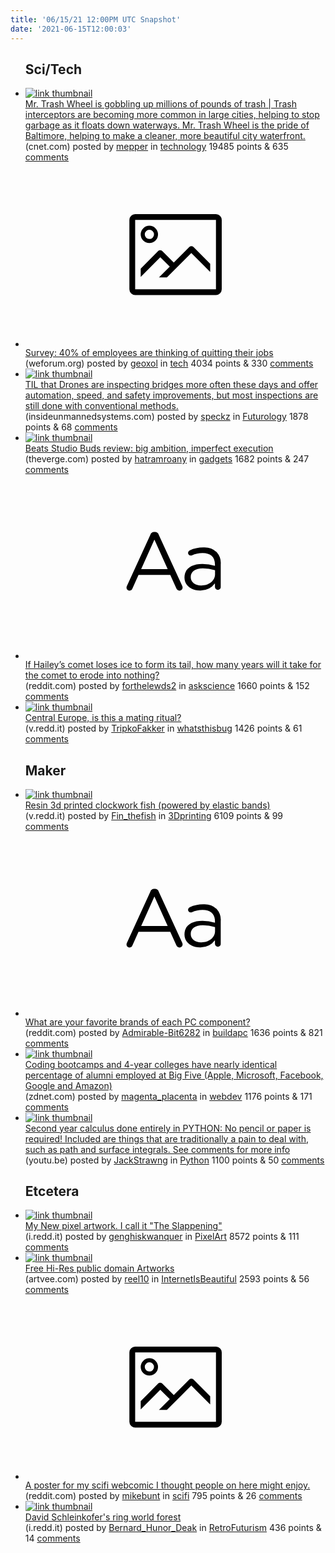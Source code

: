 ```yaml
---
title: '06/15/21 12:00PM UTC Snapshot'
date: '2021-06-15T12:00:03'
---
```

<ul>
<h2>Sci/Tech</h2>

<li><a href='https://www.cnet.com/news/mr-trash-wheel-is-gobbling-up-millions-of-pounds-of-trash/'><img src='https://b.thumbs.redditmedia.com/GHpYsTJ6jFFtqEv4skZe7YCxIhcv9K3sMDGJ1uM0vJQ.jpg' alt='link thumbnail'></a><div><div class='linkTitle'><a href='https://www.cnet.com/news/mr-trash-wheel-is-gobbling-up-millions-of-pounds-of-trash/'>Mr. Trash Wheel is gobbling up millions of pounds of trash | Trash interceptors are becoming more common in large cities, helping to stop garbage as it floats down waterways. Mr. Trash Wheel is the pride of Baltimore, helping to make a cleaner, more beautiful city waterfront.</a></div>(cnet.com) posted by <a href='https://www.reddit.com/user/mepper'>mepper</a> in <a href='https://www.reddit.com/r/technology'>technology</a> 19485 points & 635 <a href='https://www.reddit.com/r/technology/comments/nzsj3m/mr_trash_wheel_is_gobbling_up_millions_of_pounds/'>comments</a></div></li>

<li><a href='https://www.weforum.org/agenda/2021/06/remote-workers-burnout-covid-microsoft-survey/'><svg version='1.1' viewBox='-34 -14 104 64' preserveAspectRatio='xMidYMid meet' xmlns='http://www.w3.org/2000/svg' xmlns:xlink='http://www.w3.org/1999/xlink'>
    <title>link thumbnail</title>
    <path d='M32,4H4A2,2,0,0,0,2,6V30a2,2,0,0,0,2,2H32a2,2,0,0,0,2-2V6A2,2,0,0,0,32,4ZM4,30V6H32V30Z'></path>
    <path d='M8.92,14a3,3,0,1,0-3-3A3,3,0,0,0,8.92,14Zm0-4.6A1.6,1.6,0,1,1,7.33,11,1.6,1.6,0,0,1,8.92,9.41Z'></path>
    <path d='M22.78,15.37l-5.4,5.4-4-4a1,1,0,0,0-1.41,0L5.92,22.9v2.83l6.79-6.79L16,22.18l-3.75,3.75H15l8.45-8.45L30,24V21.18l-5.81-5.81A1,1,0,0,0,22.78,15.37Z'></path>
    </svg></a><div><div class='linkTitle'><a href='https://www.weforum.org/agenda/2021/06/remote-workers-burnout-covid-microsoft-survey/'>Survey: 40% of employees are thinking of quitting their jobs</a></div>(weforum.org) posted by <a href='https://www.reddit.com/user/geoxol'>geoxol</a> in <a href='https://www.reddit.com/r/tech'>tech</a> 4034 points & 330 <a href='https://www.reddit.com/r/tech/comments/nzo8y1/survey_40_of_employees_are_thinking_of_quitting/'>comments</a></div></li>

<li><a href='https://insideunmannedsystems.com/advancing%E2%80%A8-bridge-inspection/'><img src='https://b.thumbs.redditmedia.com/k5a0-5VJcuzrGE4x0T7wBV8Jclz66F9XuQMAh-RyirM.jpg' alt='link thumbnail'></a><div><div class='linkTitle'><a href='https://insideunmannedsystems.com/advancing%E2%80%A8-bridge-inspection/'>TIL that Drones are inspecting bridges more often these days and offer automation, speed, and safety improvements, but most inspections are still done with conventional methods.</a></div>(insideunmannedsystems.com) posted by <a href='https://www.reddit.com/user/speckz'>speckz</a> in <a href='https://www.reddit.com/r/Futurology'>Futurology</a> 1878 points & 68 <a href='https://www.reddit.com/r/Futurology/comments/nznl5n/til_that_drones_are_inspecting_bridges_more_often/'>comments</a></div></li>

<li><a href='https://www.theverge.com/22532970/beats-studio-buds-review'><img src='https://b.thumbs.redditmedia.com/PHImqG7pmNrdktnS1DRJHzqMGUtS1NvzVkRTnKkXajc.jpg' alt='link thumbnail'></a><div><div class='linkTitle'><a href='https://www.theverge.com/22532970/beats-studio-buds-review'>Beats Studio Buds review: big ambition, imperfect execution</a></div>(theverge.com) posted by <a href='https://www.reddit.com/user/hatramroany'>hatramroany</a> in <a href='https://www.reddit.com/r/gadgets'>gadgets</a> 1682 points & 247 <a href='https://www.reddit.com/r/gadgets/comments/nztqs1/beats_studio_buds_review_big_ambition_imperfect/'>comments</a></div></li>

<li><a href='https://www.reddit.com/r/askscience/comments/nzy81l/if_haileys_comet_loses_ice_to_form_its_tail_how/'><svg version='1.1' viewBox='-34 -12 104 64' preserveAspectRatio='xMidYMid slice' xmlns='http://www.w3.org/2000/svg' xmlns:xlink='http://www.w3.org/1999/xlink'>
    <title>text link thumbnail</title>
    <path d='M12.19,8.84a1.45,1.45,0,0,0-1.4-1h-.12a1.46,1.46,0,0,0-1.42,1L1.14,26.56a1.29,1.29,0,0,0-.14.59,1,1,0,0,0,1,1,1.12,1.12,0,0,0,1.08-.77l2.08-4.65h11l2.08,4.59a1.24,1.24,0,0,0,1.12.83,1.08,1.08,0,0,0,1.08-1.08,1.64,1.64,0,0,0-.14-.57ZM6.08,20.71l4.59-10.22,4.6,10.22Z'>
    </path>
    <path d='M32.24,14.78A6.35,6.35,0,0,0,27.6,13.2a11.36,11.36,0,0,0-4.7,1,1,1,0,0,0-.58.89,1,1,0,0,0,.94.92,1.23,1.23,0,0,0,.39-.08,8.87,8.87,0,0,1,3.72-.81c2.7,0,4.28,1.33,4.28,3.92v.5a15.29,15.29,0,0,0-4.42-.61c-3.64,0-6.14,1.61-6.14,4.64v.05c0,2.95,2.7,4.48,5.37,4.48a6.29,6.29,0,0,0,5.19-2.48V26.9a1,1,0,0,0,1,1,1,1,0,0,0,1-1.06V19A5.71,5.71,0,0,0,32.24,14.78Zm-.56,7.7c0,2.28-2.17,3.89-4.81,3.89-1.94,0-3.61-1.06-3.61-2.86v-.06c0-1.8,1.5-3,4.2-3a15.2,15.2,0,0,1,4.22.61Z'>
    </path>
    </svg></a><div><div class='linkTitle'><a href='https://www.reddit.com/r/askscience/comments/nzy81l/if_haileys_comet_loses_ice_to_form_its_tail_how/'>If Hailey’s comet loses ice to form its tail, how many years will it take for the comet to erode into nothing?</a></div>(reddit.com) posted by <a href='https://www.reddit.com/user/forthelewds2'>forthelewds2</a> in <a href='https://www.reddit.com/r/askscience'>askscience</a> 1660 points & 152 <a href='https://www.reddit.com/r/askscience/comments/nzy81l/if_haileys_comet_loses_ice_to_form_its_tail_how/'>comments</a></div></li>

<li><a href='https://v.redd.it/9lq4omiu29571'><img src='https://b.thumbs.redditmedia.com/ej2Xa2oddlRlOKvDcH1mYnFgyHWMNlB5BmAQ32M_nEg.jpg' alt='link thumbnail'></a><div><div class='linkTitle'><a href='https://v.redd.it/9lq4omiu29571'>Central Europe, is this a mating ritual?</a></div>(v.redd.it) posted by <a href='https://www.reddit.com/user/TripkoFakker'>TripkoFakker</a> in <a href='https://www.reddit.com/r/whatsthisbug'>whatsthisbug</a> 1426 points & 61 <a href='https://www.reddit.com/r/whatsthisbug/comments/nzpl5e/central_europe_is_this_a_mating_ritual/'>comments</a></div></li>

<h2>Maker</h2>

<li><a href='https://v.redd.it/xfjg37j5w8571'><img src='https://a.thumbs.redditmedia.com/YJQn9tCVxyehleODjsxxXfD488ztfeyy3z9xGd-ZHJ8.jpg' alt='link thumbnail'></a><div><div class='linkTitle'><a href='https://v.redd.it/xfjg37j5w8571'>Resin 3d printed clockwork fish (powered by elastic bands)</a></div>(v.redd.it) posted by <a href='https://www.reddit.com/user/Fin_thefish'>Fin_thefish</a> in <a href='https://www.reddit.com/r/3Dprinting'>3Dprinting</a> 6109 points & 99 <a href='https://www.reddit.com/r/3Dprinting/comments/nzomvs/resin_3d_printed_clockwork_fish_powered_by/'>comments</a></div></li>

<li><a href='https://www.reddit.com/r/buildapc/comments/nzt4uz/what_are_your_favorite_brands_of_each_pc_component/'><svg version='1.1' viewBox='-34 -12 104 64' preserveAspectRatio='xMidYMid slice' xmlns='http://www.w3.org/2000/svg' xmlns:xlink='http://www.w3.org/1999/xlink'>
    <title>text link thumbnail</title>
    <path d='M12.19,8.84a1.45,1.45,0,0,0-1.4-1h-.12a1.46,1.46,0,0,0-1.42,1L1.14,26.56a1.29,1.29,0,0,0-.14.59,1,1,0,0,0,1,1,1.12,1.12,0,0,0,1.08-.77l2.08-4.65h11l2.08,4.59a1.24,1.24,0,0,0,1.12.83,1.08,1.08,0,0,0,1.08-1.08,1.64,1.64,0,0,0-.14-.57ZM6.08,20.71l4.59-10.22,4.6,10.22Z'>
    </path>
    <path d='M32.24,14.78A6.35,6.35,0,0,0,27.6,13.2a11.36,11.36,0,0,0-4.7,1,1,1,0,0,0-.58.89,1,1,0,0,0,.94.92,1.23,1.23,0,0,0,.39-.08,8.87,8.87,0,0,1,3.72-.81c2.7,0,4.28,1.33,4.28,3.92v.5a15.29,15.29,0,0,0-4.42-.61c-3.64,0-6.14,1.61-6.14,4.64v.05c0,2.95,2.7,4.48,5.37,4.48a6.29,6.29,0,0,0,5.19-2.48V26.9a1,1,0,0,0,1,1,1,1,0,0,0,1-1.06V19A5.71,5.71,0,0,0,32.24,14.78Zm-.56,7.7c0,2.28-2.17,3.89-4.81,3.89-1.94,0-3.61-1.06-3.61-2.86v-.06c0-1.8,1.5-3,4.2-3a15.2,15.2,0,0,1,4.22.61Z'>
    </path>
    </svg></a><div><div class='linkTitle'><a href='https://www.reddit.com/r/buildapc/comments/nzt4uz/what_are_your_favorite_brands_of_each_pc_component/'>What are your favorite brands of each PC component?</a></div>(reddit.com) posted by <a href='https://www.reddit.com/user/Admirable-Bit6282'>Admirable-Bit6282</a> in <a href='https://www.reddit.com/r/buildapc'>buildapc</a> 1636 points & 821 <a href='https://www.reddit.com/r/buildapc/comments/nzt4uz/what_are_your_favorite_brands_of_each_pc_component/'>comments</a></div></li>

<li><a href='https://www.zdnet.com/article/coding-bootcamps-and-4-year-colleges-have-nearly-identical-percentage-of-alumni-employed-at-big-five-report/'><img src='https://a.thumbs.redditmedia.com/OivoZ-TurauqckPs7J6FMH9c6ZFp9FjaV3J5Li0IxL0.jpg' alt='link thumbnail'></a><div><div class='linkTitle'><a href='https://www.zdnet.com/article/coding-bootcamps-and-4-year-colleges-have-nearly-identical-percentage-of-alumni-employed-at-big-five-report/'>Coding bootcamps and 4-year colleges have nearly identical percentage of alumni employed at Big Five (Apple, Microsoft, Facebook, Google and Amazon)</a></div>(zdnet.com) posted by <a href='https://www.reddit.com/user/magenta_placenta'>magenta_placenta</a> in <a href='https://www.reddit.com/r/webdev'>webdev</a> 1176 points & 171 <a href='https://www.reddit.com/r/webdev/comments/nzruax/coding_bootcamps_and_4year_colleges_have_nearly/'>comments</a></div></li>

<li><a href='https://youtu.be/Teb28OFMVFc'><img src='https://a.thumbs.redditmedia.com/qAqk36tecsX8p7_THqOgkjlFxUWh7mwSzUNbtIJglZ4.jpg' alt='link thumbnail'></a><div><div class='linkTitle'><a href='https://youtu.be/Teb28OFMVFc'>Second year calculus done entirely in PYTHON: No pencil or paper is required! Included are things that are traditionally a pain to deal with, such as path and surface integrals. See comments for more info</a></div>(youtu.be) posted by <a href='https://www.reddit.com/user/JackStrawng'>JackStrawng</a> in <a href='https://www.reddit.com/r/Python'>Python</a> 1100 points & 50 <a href='https://www.reddit.com/r/Python/comments/nzlqr6/second_year_calculus_done_entirely_in_python_no/'>comments</a></div></li>

<h2>Etcetera</h2>

<li><a href='https://i.redd.it/e5cxer5r7a571.gif'><img src='https://b.thumbs.redditmedia.com/rP6ndjHobYhklttUVCDpdqD5daaDnMO_CBa6frIVgtw.jpg' alt='link thumbnail'></a><div><div class='linkTitle'><a href='https://i.redd.it/e5cxer5r7a571.gif'>My New pixel artwork. I call it "The Slappening"</a></div>(i.redd.it) posted by <a href='https://www.reddit.com/user/genghiskwanquer'>genghiskwanquer</a> in <a href='https://www.reddit.com/r/PixelArt'>PixelArt</a> 8572 points & 111 <a href='https://www.reddit.com/r/PixelArt/comments/nzund6/my_new_pixel_artwork_i_call_it_the_slappening/'>comments</a></div></li>

<li><a href='http://www.artvee.com'><img src='https://b.thumbs.redditmedia.com/_7xsNsVnvSVRUoIkNtEtxFrtuuRsJ4-tJqyMuBNlZuA.jpg' alt='link thumbnail'></a><div><div class='linkTitle'><a href='http://www.artvee.com'>Free Hi-Res public domain Artworks</a></div>(artvee.com) posted by <a href='https://www.reddit.com/user/reel10'>reel10</a> in <a href='https://www.reddit.com/r/InternetIsBeautiful'>InternetIsBeautiful</a> 2593 points & 56 <a href='https://www.reddit.com/r/InternetIsBeautiful/comments/o05hty/free_hires_public_domain_artworks/'>comments</a></div></li>

<li><a href='https://www.reddit.com/gallery/nznt62'><svg version='1.1' viewBox='-34 -14 104 64' preserveAspectRatio='xMidYMid meet' xmlns='http://www.w3.org/2000/svg' xmlns:xlink='http://www.w3.org/1999/xlink'>
    <title>link thumbnail</title>
    <path d='M32,4H4A2,2,0,0,0,2,6V30a2,2,0,0,0,2,2H32a2,2,0,0,0,2-2V6A2,2,0,0,0,32,4ZM4,30V6H32V30Z'></path>
    <path d='M8.92,14a3,3,0,1,0-3-3A3,3,0,0,0,8.92,14Zm0-4.6A1.6,1.6,0,1,1,7.33,11,1.6,1.6,0,0,1,8.92,9.41Z'></path>
    <path d='M22.78,15.37l-5.4,5.4-4-4a1,1,0,0,0-1.41,0L5.92,22.9v2.83l6.79-6.79L16,22.18l-3.75,3.75H15l8.45-8.45L30,24V21.18l-5.81-5.81A1,1,0,0,0,22.78,15.37Z'></path>
    </svg></a><div><div class='linkTitle'><a href='https://www.reddit.com/gallery/nznt62'>A poster for my scifi webcomic I thought people on here might enjoy.</a></div>(reddit.com) posted by <a href='https://www.reddit.com/user/mikebunt'>mikebunt</a> in <a href='https://www.reddit.com/r/scifi'>scifi</a> 795 points & 26 <a href='https://www.reddit.com/r/scifi/comments/nznt62/a_poster_for_my_scifi_webcomic_i_thought_people/'>comments</a></div></li>

<li><a href='https://i.redd.it/g2rqgusv0b571.jpg'><img src='https://a.thumbs.redditmedia.com/JJBgZRtRVfTlYYqj09qM7afynjCWPyhr1f8UDfVruZ8.jpg' alt='link thumbnail'></a><div><div class='linkTitle'><a href='https://i.redd.it/g2rqgusv0b571.jpg'>David Schleinkofer's ring world forest</a></div>(i.redd.it) posted by <a href='https://www.reddit.com/user/Bernard_Hunor_Deak'>Bernard_Hunor_Deak</a> in <a href='https://www.reddit.com/r/RetroFuturism'>RetroFuturism</a> 436 points & 14 <a href='https://www.reddit.com/r/RetroFuturism/comments/nzyc5i/david_schleinkofers_ring_world_forest/'>comments</a></div></li>

</ul>
